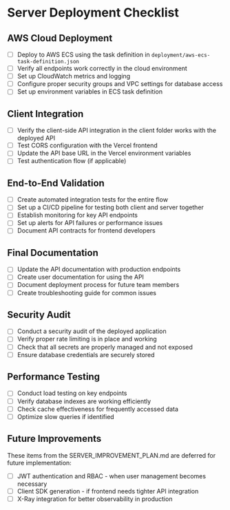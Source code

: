 # Server Deployment Checklist

## AWS Cloud Deployment

- [ ] Deploy to AWS ECS using the task definition in `deployment/aws-ecs-task-definition.json`
- [ ] Verify all endpoints work correctly in the cloud environment
- [ ] Set up CloudWatch metrics and logging
- [ ] Configure proper security groups and VPC settings for database access
- [ ] Set up environment variables in ECS task definition

## Client Integration

- [ ] Verify the client-side API integration in the client folder works with the deployed API
- [ ] Test CORS configuration with the Vercel frontend
- [ ] Update the API base URL in the Vercel environment variables
- [ ] Test authentication flow (if applicable)

## End-to-End Validation

- [ ] Create automated integration tests for the entire flow
- [ ] Set up a CI/CD pipeline for testing both client and server together
- [ ] Establish monitoring for key API endpoints
- [ ] Set up alerts for API failures or performance issues
- [ ] Document API contracts for frontend developers

## Final Documentation

- [ ] Update the API documentation with production endpoints
- [ ] Create user documentation for using the API
- [ ] Document deployment process for future team members
- [ ] Create troubleshooting guide for common issues

## Security Audit

- [ ] Conduct a security audit of the deployed application
- [ ] Verify proper rate limiting is in place and working
- [ ] Check that all secrets are properly managed and not exposed
- [ ] Ensure database credentials are securely stored

## Performance Testing

- [ ] Conduct load testing on key endpoints
- [ ] Verify database indexes are working efficiently
- [ ] Check cache effectiveness for frequently accessed data
- [ ] Optimize slow queries if identified

## Future Improvements

These items from the SERVER_IMPROVEMENT_PLAN.md are deferred for future implementation:

- [ ] JWT authentication and RBAC - when user management becomes necessary
- [ ] Client SDK generation - if frontend needs tighter API integration
- [ ] X-Ray integration for better observability in production 